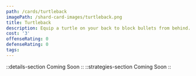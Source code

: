 ```yaml
---
path: /cards/turtleback
imagePath: /shard-card-images/turtleback.png
title: Turtleback
description: Equip a turtle on your back to block bullets from behind.
cost: '3'
offenseRating: 0
defenseRating: 0
tags:
---
```

::details-section
Coming Soon
::
::strategies-section
Coming Soon
::